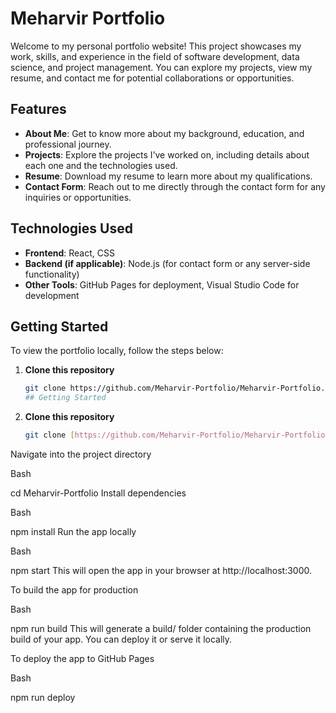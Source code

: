 # Meharvir Portfolio

Welcome to my personal portfolio website! This project showcases my work, skills, and experience in the field of software development, data science, and project management. You can explore my projects, view my resume, and contact me for potential collaborations or opportunities.

## Features
- **About Me**: Get to know more about my background, education, and professional journey.
- **Projects**: Explore the projects I’ve worked on, including details about each one and the technologies used.
- **Resume**: Download my resume to learn more about my qualifications.
- **Contact Form**: Reach out to me directly through the contact form for any inquiries or opportunities.

## Technologies Used
- **Frontend**: React, CSS
- **Backend (if applicable)**: Node.js (for contact form or any server-side functionality)
- **Other Tools**: GitHub Pages for deployment, Visual Studio Code for development

## Getting Started

To view the portfolio locally, follow the steps below:

1. **Clone this repository**
   ```bash
   git clone https://github.com/Meharvir-Portfolio/Meharvir-Portfolio.git
   ## Getting Started

2. **Clone this repository**
   ```bash
   git clone [https://github.com/Meharvir-Portfolio/Meharvir-Portfolio.git](https://github.com/Meharvir-Portfolio/Meharvir-Portfolio.git)
Navigate into the project directory

Bash

cd Meharvir-Portfolio
Install dependencies

Bash

npm install
Run the app locally

Bash

npm start
This will open the app in your browser at http://localhost:3000.

To build the app for production

Bash

npm run build
This will generate a build/ folder containing the production build of your app. You can deploy it or serve it locally.

To deploy the app to GitHub Pages

Bash

npm run deploy
